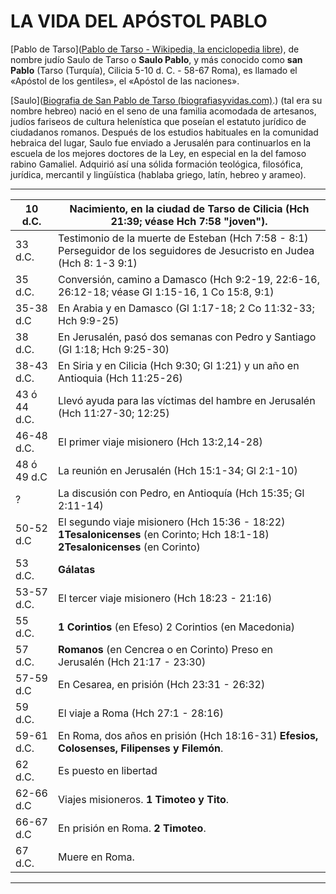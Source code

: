 # LA VIDA DEL APÓSTOL PABLO

[Pablo de Tarso]([Pablo de Tarso - Wikipedia, la enciclopedia libre](https://es.wikipedia.org/wiki/Pablo_de_Tarso)), de nombre judío Saulo de Tarso o **Saulo Pablo**,​ y más conocido como **san Pablo** (Tarso (Turquía), Cilicia 5-10 d. C. - 58-67 Roma),  es llamado el «Apóstol de los gentiles», el «Apóstol de las naciones».

[Saulo]([Biografia de San Pablo de Tarso (biografiasyvidas.com)](https://www.biografiasyvidas.com/biografia/p/pablo.htm#:~:text=Adquiri%C3%B3%20as%C3%AD%20una%20s%C3%B3lida%20formaci%C3%B3n,lat%C3%ADn%2C%20hebreo%20y%20arameo).) (tal era su nombre hebreo) nació en el seno de una familia acomodada de artesanos, judíos fariseos de cultura helenística que poseían el estatuto jurídico de ciudadanos romanos. Después de los estudios habituales en la comunidad hebraica del lugar, Saulo fue enviado a Jerusalén para continuarlos en la escuela de los mejores doctores de la Ley, en especial en la del famoso rabino Gamaliel. Adquirió así una sólida formación teológica, filosófica, jurídica, mercantil y lingüística (hablaba griego, latín, hebreo y arameo).

---

| 10 d.C.      | Nacimiento, en la ciudad de Tarso de Cilicia (Hch 21:39; véase Hch 7:58 "joven").                                                           |
| ------------ | ------------------------------------------------------------------------------------------------------------------------------------------- |
| 33 d.C.      | Testimonio de la muerte de Esteban (Hch 7:58 - 8:1) Perseguidor de los seguidores de Jesucristo en Judea (Hch 8: 1-3 9:1)                   |
| 35 d.C.      | Conversión, camino a Damasco (Hch 9:2-19, 22:6-16, 26:12-18; véase Gl 1:15-16, 1 Co 15:8, 9:1)                                              |
| 35-38 d.C    | En Arabia y en Damasco (Gl 1:17-18; 2 Co 11:32-33; Hch 9:9-25)                                                                              |
| 38 d.C.      | En Jerusalén, pasó dos semanas con Pedro y Santiago (Gl 1:18; Hch 9:25-30)                                                                  |
| 38-43 d.C.   | En Siria y en Cilicia (Hch 9:30; Gl 1:21) y un año en Antioquia (Hch 11:25-26)                                                              |
| 43 ó 44 d.C. | Llevó ayuda para las víctimas del hambre en Jerusalén (Hch 11:27-30; 12:25)                                                                 |
| 46-48 d.C.   | El primer viaje misionero (Hch 13:2,14-28)                                                                                                  |
| 48 ó 49 d.C  | La reunión en Jerusalén (Hch 15:1-34; Gl 2:1-10)                                                                                            |
| ?            | La discusión con Pedro, en Antioquía (Hch 15:35; Gl 2:11-14)                                                                                |
| 50-52 d.C    | El segundo viaje misionero (Hch 15:36 - 18:22)            **1Tesalonicenses** (en Corinto; Hch 18:1-18)    **2Tesalonicenses** (en Corinto) |
| 53 d.C.      | **Gálatas**                                                                                                                                 |
| 53-57 d.C.   | El tercer viaje misionero (Hch 18:23 - 21:16)                                                                                               |
| 55 d.C.      | **1 Corintios** (en Efeso) 2 Corintios (en Macedonia)                                                                                       |
| 57 d.C.      | **Romanos** (en Cencrea o en Corinto) Preso en Jerusalén (Hch 21:17 - 23:30)                                                                |
| 57-59 d.C    | En Cesarea, en prisión (Hch 23:31 - 26:32)                                                                                                  |
| 59 d.C.      | El viaje a Roma (Hch 27:1 - 28:16)                                                                                                          |
| 59-61 d.C.   | En Roma, dos años en prisión (Hch 18:16-31) **Efesios, Colosenses, Filipenses y Filemón**.                                                  |
| 62 d.C.      | Es puesto en libertad                                                                                                                       |
| 62-66 d.C    | Viajes misioneros. **1 Timoteo y Tito**.                                                                                                    |
| 66-67 d.C    | En prisión en Roma. **2 Timoteo**.                                                                                                          |
| 67 d.C.      | Muere en Roma.                                                                                                                              |

---

